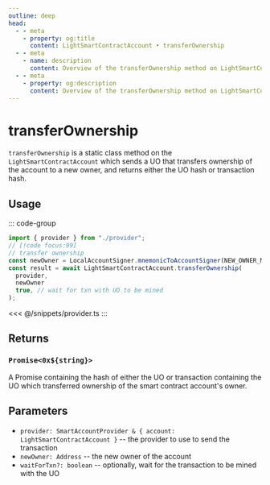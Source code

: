 ```yaml
---
outline: deep
head:
  - - meta
    - property: og:title
      content: LightSmartContractAccount • transferOwnership
  - - meta
    - name: description
      content: Overview of the transferOwnership method on LightSmartContractAccount
  - - meta
    - property: og:description
      content: Overview of the transferOwnership method on LightSmartContractAccount
---
```


# transferOwnership

`transferOwnership` is a static class method on the `LightSmartContractAccount` which sends a UO that transfers ownership of the account to a new owner, and returns either the UO hash or transaction hash.

## Usage

::: code-group

```ts [example.ts]
import { provider } from "./provider";
// [!code focus:99]
// transfer ownership
const newOwner = LocalAccountSigner.mnemonicToAccountSigner(NEW_OWNER_MNEMONIC);
const result = await LightSmartContractAccount.transferOwnership(
  provider,
  newOwner
  true, // wait for txn with UO to be mined
);
```

<<< @/snippets/provider.ts
:::

## Returns

### `Promise<0x${string}>`

A Promise containing the hash of either the UO or transaction containing the UO which transferred ownership of the smart contract account's owner.

## Parameters

- `provider: SmartAccountProvider & { account: LightSmartContractAccount }` -- the provider to use to send the transaction
- `newOwner: Address` -- the new owner of the account
- `waitForTxn?: boolean` -- optionally, wait for the transaction to be mined with the UO
